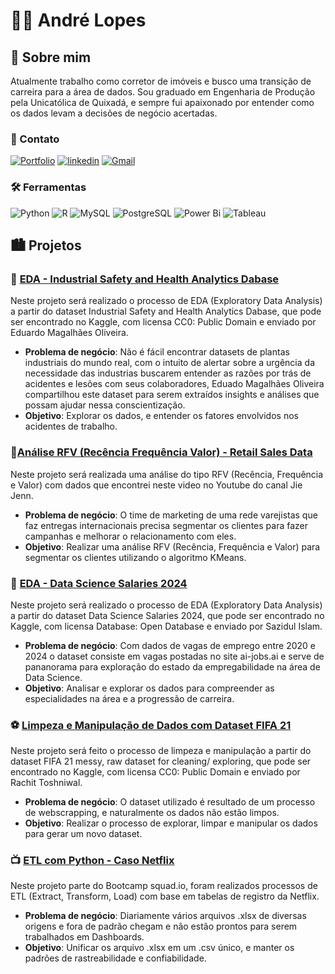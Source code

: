 # 🧑‍💻 André Lopes
## 🚀 Sobre mim
Atualmente trabalho como corretor de imóveis e busco uma transição de carreira para a área de dados. Sou graduado em Engenharia de Produção pela Unicatólica de Quixadá, e sempre fui apaixonado por entender como os dados levam a decisões de negócio acertadas. 
### 🔗 Contato 
[![Portfolio](https://img.shields.io/badge/Portfolio-FF5722?style=for-the-badge&logo=todoist&logoColor=white)](https://sites.google.com/view/portfolioandreluizls1)
[![linkedin](https://img.shields.io/badge/linkedin-0A66C2?style=for-the-badge&logo=linkedin&logoColor=white)](https://www.linkedin.com/in/andreluizls1/)
[![Gmail](https://img.shields.io/badge/Gmail-333333?style=for-the-badge&logo=gmail&logoColor=red)](mailto:datalopes1@gmail.com)
### 🛠 Ferramentas
![Python](https://img.shields.io/badge/python-3670A0?style=for-the-badge&logo=python&logoColor=ffdd54)
![R](https://img.shields.io/badge/R-276DC3?style=for-the-badge&logo=r&logoColor=white)
![MySQL](https://img.shields.io/badge/MySQL-00000F?style=for-the-badge&logo=mysql&logoColor=white)
![PostgreSQL](https://img.shields.io/badge/PostgreSQL-000?style=for-the-badge&logo=postgresql)
![Power Bi](https://img.shields.io/badge/power_bi-F2C811?style=for-the-badge&logo=powerbi&logoColor=black)
![Tableau](https://img.shields.io/badge/Tableau-E97627?style=for-the-badge&logo=Tableau&logoColor=white)

## 🏙️ Projetos
### 👷 [EDA - Industrial Safety and Health Analytics Dabase](https://github.com/datalopes1/safety_eda)
Neste projeto será realizado o processo de EDA (Exploratory Data Analysis) a partir do dataset Industrial Safety and Health Analytics Dabase, que pode ser encontrado no Kaggle, com licensa CC0: Public Domain e enviado por Eduardo Magalhães Oliveira.

- **Problema de negócio**: Não é fácil encontrar datasets de plantas industriais do mundo real, com o intuito de alertar sobre a urgência da necessidade das industrias buscarem entender as razões por trás de acidentes e lesões com seus colaboradores, Eduado Magalhães Oliveira compartilhou este dataset para serem extraídos insights e análises que possam ajudar nessa conscientização.
- **Objetivo**: Explorar os dados, e entender os fatores envolvidos nos acidentes de trabalho.
### 🏪[Análise RFV (Recência Frequência Valor) - Retail Sales Data](https://github.com/datalopes1/warehouse_rfv/)
Neste projeto será realizada uma análise do tipo RFV (Recência, Frequência e Valor) com dados que encontrei neste video no Youtube do canal Jie Jenn.

- **Problema de negócio**: O time de marketing de uma rede varejistas que faz entregas internacionais precisa segmentar os clientes para fazer campanhas e melhorar o relacionamento com eles.
- **Objetivo**: Realizar uma análise RFV (Recência, Frequência e Valor) para segmentar os clientes utilizando o algoritmo KMeans. 
### 💽 [EDA - Data Science Salaries 2024](https://github.com/datalopes1/ds_salaries2024_eda)
Neste projeto será realizado o processo de EDA (Exploratory Data Analysis) a partir do dataset Data Science Salaries 2024, que pode ser encontrado no Kaggle, com licensa Database: Open Database e enviado por Sazidul Islam. 

- **Problema de negócio**: Com dados de vagas de emprego entre 2020 e 2024 o dataset consiste em vagas postadas no site ai-jobs.ai e serve de pananorama para exploração do estado da empregabilidade na área de Data Science.
- **Objetivo**: Analisar e explorar os dados para compreender as especialidades na área e a progressão de carreira.
### ⚽ [Limpeza e Manipulação de Dados com Dataset FIFA 21](https://github.com/datalopes1/fifa21_datacleaning)
Neste projeto será feito o processo de limpeza e manipulação a partir do dataset FIFA 21 messy, raw dataset for cleaning/ exploring, que pode ser encontrado no Kaggle, com licensa CC0: Public Domain e enviado por Rachit Toshniwal.

- **Problema de negócio**: O dataset utilizado é resultado de um processo de webscrapping, e naturalmente os dados não estão limpos.
- **Objetivo**: Realizar o processo de explorar, limpar e manipular os dados para gerar um novo dataset. 
### 📺 [ETL com Python - Caso Netflix](https://github.com/datalopes1/netflix-case)
Neste projeto parte do Bootcamp squad.io, foram realizados processos de ETL (Extract, Transform, Load) com base em tabelas de registro da Netflix.

- **Problema de negócio**: Diariamente vários arquivos .xlsx de diversas origens e fora de padrão chegam e não estão prontos para serem trabalhados em Dashboards.
- **Objetivo**: Unificar os arquivo .xlsx em um .csv único, e manter os padrões de rastreabilidade e confiabilidade. 
